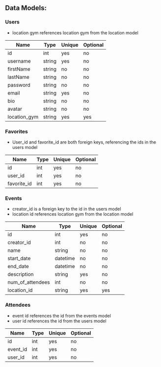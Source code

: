 ## Data Models:

### Users
- location gym references location gym from the location model

| Name | Type | Unique | Optional |
| ----------- | ----------- | ----------- | ----------- |
| id | int | yes | no |
| username | string | yes | no |
| firstName | string | no | no |
| lastName | string | no | no |
| password | string | no | no |
| email | string | yes | no |
| bio | string | no | no |
| avatar | string | no | no |
| location_gym | string | yes | yes |

### Favorites
- User_id and favorite_id are both foreign keys, referencing the ids in the users model

| Name | Type | Unique | Optional |
| ----------- | ----------- | ----------- | ----------- |
| id | int | yes | no |
| user_id | int | yes | no |
| favorite_id | int | yes | no |

### Events
- creator_id is a foreign key to the id in the users model
- location id references location gym from the location model

| Name | Type | Unique | Optional |
| ----------- | ----------- | ----------- | ----------- |
| id | int | yes | no |
| creator_id | int | no | no |
| name | string | no | no |
| start_date | datetime | no | no |
| end_date | datetime | no | no |
| description | string | yes | no |
| num_of_attendees | int | no | no |
| location_id | string | yes | yes |

### Attendees
- event id references the id from the events model
- user id references the id from the users model

| Name | Type | Unique | Optional |
| ----------- | ----------- | ----------- | ----------- |
| id | int | yes | no |
| event_id | int | yes | no |
| user_id | int | yes | no |
